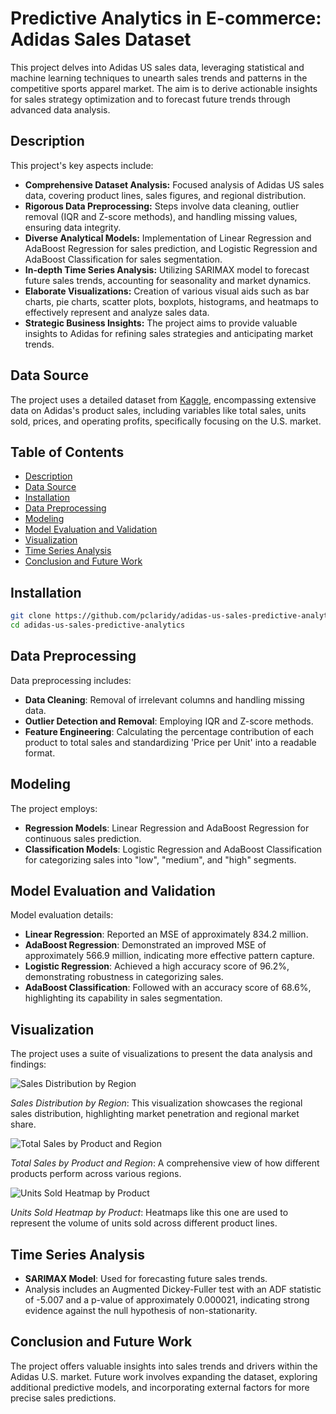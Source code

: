 # Predictive Analytics in E-commerce: Adidas Sales Dataset

This project delves into Adidas US sales data, leveraging statistical and machine learning techniques to unearth sales trends and patterns in the competitive sports apparel market. The aim is to derive actionable insights for sales strategy optimization and to forecast future trends through advanced data analysis.

## Description

This project's key aspects include:

- **Comprehensive Dataset Analysis:** Focused analysis of Adidas US sales data, covering product lines, sales figures, and regional distribution.
- **Rigorous Data Preprocessing:** Steps involve data cleaning, outlier removal (IQR and Z-score methods), and handling missing values, ensuring data integrity.
- **Diverse Analytical Models:** Implementation of Linear Regression and AdaBoost Regression for sales prediction, and Logistic Regression and AdaBoost Classification for sales segmentation.
- **In-depth Time Series Analysis:** Utilizing SARIMAX model to forecast future sales trends, accounting for seasonality and market dynamics.
- **Elaborate Visualizations:** Creation of various visual aids such as bar charts, pie charts, scatter plots, boxplots, histograms, and heatmaps to effectively represent and analyze sales data.
- **Strategic Business Insights:** The project aims to provide valuable insights to Adidas for refining sales strategies and anticipating market trends.

## Data Source

The project uses a detailed dataset from  [Kaggle](https://www.kaggle.com/datasets/heemalichaudhari/adidas-sales-dataset), encompassing extensive data on Adidas's product sales, including variables like total sales, units sold, prices, and operating profits, specifically focusing on the U.S. market.

## Table of Contents

- [Description](#description)
- [Data Source](#data-source)
- [Installation](#installation)
- [Data Preprocessing](#data-preprocessing)
- [Modeling](#modeling)
- [Model Evaluation and Validation](#model-evaluation-and-validation)
- [Visualization](#visualization)
- [Time Series Analysis](#time-series-analysis)
- [Conclusion and Future Work](#conclusion-and-future-work)

## Installation

```bash
git clone https://github.com/pclaridy/adidas-us-sales-predictive-analytics
cd adidas-us-sales-predictive-analytics
```

## Data Preprocessing

Data preprocessing includes:

- **Data Cleaning**: Removal of irrelevant columns and handling missing data.
- **Outlier Detection and Removal**: Employing IQR and Z-score methods.
- **Feature Engineering**: Calculating the percentage contribution of each product to total sales and standardizing 'Price per Unit' into a readable format.

## Modeling

The project employs:

- **Regression Models**: Linear Regression and AdaBoost Regression for continuous sales prediction.
- **Classification Models**: Logistic Regression and AdaBoost Classification for categorizing sales into "low", "medium", and "high" segments.

## Model Evaluation and Validation

Model evaluation details:

- **Linear Regression**: Reported an MSE of approximately 834.2 million.
- **AdaBoost Regression**: Demonstrated an improved MSE of approximately 566.9 million, indicating more effective pattern capture.
- **Logistic Regression**: Achieved a high accuracy score of 96.2%, demonstrating robustness in categorizing sales.
- **AdaBoost Classification**: Followed with an accuracy score of 68.6%, highlighting its capability in sales segmentation.

## Visualization

The project uses a suite of visualizations to present the data analysis and findings:

![Sales Distribution by Region](https://github.com/pclaridy/adidas-us-sales-predictive-analytics/tree/main/figures/Sales%20Distribution%20by%20Region.png)

*Sales Distribution by Region*: This visualization showcases the regional sales distribution, highlighting market penetration and regional market share.

![Total Sales by Product and Region](https://github.com/pclaridy/adidas-us-sales-predictive-analytics/tree/main/figures/Total%20Sales%20by%20Product%20and%20Region.png)

*Total Sales by Product and Region*: A comprehensive view of how different products perform across various regions.

![Units Sold Heatmap by Product](https://github.com/pclaridy/adidas-us-sales-predictive-analytics/tree/main/figures/Units%20Sold%20Heatmap%20by%20Product.png)

*Units Sold Heatmap by Product*: Heatmaps like this one are used to represent the volume of units sold across different product lines.


## Time Series Analysis

- **SARIMAX Model**: Used for forecasting future sales trends.
- Analysis includes an Augmented Dickey-Fuller test with an ADF statistic of -5.007 and a p-value of approximately 0.000021, indicating strong evidence against the null hypothesis of non-stationarity.

## Conclusion and Future Work

The project offers valuable insights into sales trends and drivers within the Adidas U.S. market. Future work involves expanding the dataset, exploring additional predictive models, and incorporating external factors for more precise sales predictions.
